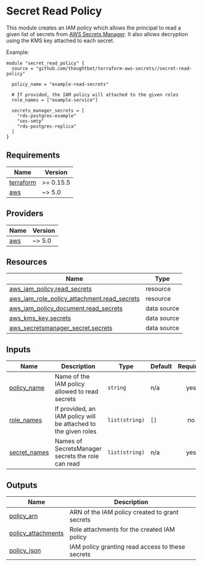 # Secret Read Policy

This module creates an IAM policy which allows the principal to read a given
list of secrets from [AWS Secrets Manager]. It also allows decryption using the
KMS key attached to each secret.

Example:

``` hcl
module "secret_read_policy" {
  source = "github.com/thoughtbot/terraform-aws-secrets//secret-read-policy"

  policy_name = "example-read-secrets"

  # If provided, the IAM policy will attached to the given roles
  role_names = ["example-service"]

  secrets_manager_secrets = [
    "rds-postgres-example"
    "ses-smtp"
    "rds-postgres-replica"
  ]
}
```

[AWS Secrets Manager]: https://docs.aws.amazon.com/secretsmanager/latest/userguide/intro.html

<!-- BEGIN_TF_DOCS -->
## Requirements

| Name | Version |
|------|---------|
| <a name="requirement_terraform"></a> [terraform](#requirement\_terraform) | >= 0.15.5 |
| <a name="requirement_aws"></a> [aws](#requirement\_aws) | ~> 5.0 |

## Providers

| Name | Version |
|------|---------|
| <a name="provider_aws"></a> [aws](#provider\_aws) | ~> 5.0 |

## Resources

| Name | Type |
|------|------|
| [aws_iam_policy.read_secrets](https://registry.terraform.io/providers/hashicorp/aws/latest/docs/resources/iam_policy) | resource |
| [aws_iam_role_policy_attachment.read_secrets](https://registry.terraform.io/providers/hashicorp/aws/latest/docs/resources/iam_role_policy_attachment) | resource |
| [aws_iam_policy_document.read_secrets](https://registry.terraform.io/providers/hashicorp/aws/latest/docs/data-sources/iam_policy_document) | data source |
| [aws_kms_key.secrets](https://registry.terraform.io/providers/hashicorp/aws/latest/docs/data-sources/kms_key) | data source |
| [aws_secretsmanager_secret.secrets](https://registry.terraform.io/providers/hashicorp/aws/latest/docs/data-sources/secretsmanager_secret) | data source |

## Inputs

| Name | Description | Type | Default | Required |
|------|-------------|------|---------|:--------:|
| <a name="input_policy_name"></a> [policy\_name](#input\_policy\_name) | Name of the IAM policy allowed to read secrets | `string` | n/a | yes |
| <a name="input_role_names"></a> [role\_names](#input\_role\_names) | If provided, an IAM policy will be attached to the given roles | `list(string)` | `[]` | no |
| <a name="input_secret_names"></a> [secret\_names](#input\_secret\_names) | Names of SecretsManager secrets the role can read | `list(string)` | n/a | yes |

## Outputs

| Name | Description |
|------|-------------|
| <a name="output_policy_arn"></a> [policy\_arn](#output\_policy\_arn) | ARN of the IAM policy created to grant secrets |
| <a name="output_policy_attachments"></a> [policy\_attachments](#output\_policy\_attachments) | Role attachments for the created IAM policy |
| <a name="output_policy_json"></a> [policy\_json](#output\_policy\_json) | IAM policy granting read access to these secrets |
<!-- END_TF_DOCS -->
